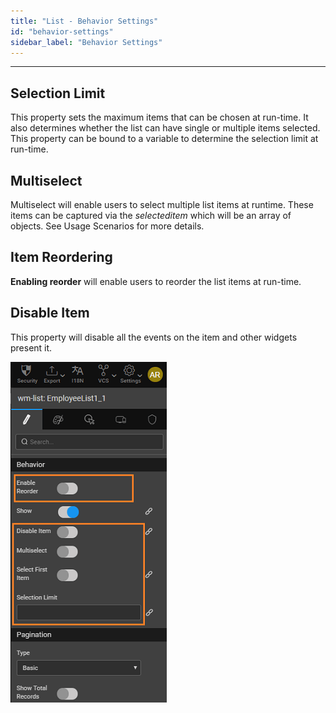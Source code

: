 ```yaml
---
title: "List - Behavior Settings"
id: "behavior-settings"
sidebar_label: "Behavior Settings"
---
```

---

## Selection Limit
This property sets the maximum items that can be chosen at run-time. It also determines whether the list can have single or multiple items selected. This property can be bound to a variable to determine the selection limit at run-time.

## Multiselect
Multiselect will enable users to select multiple list items at runtime. These items can be captured via the _selecteditem_ which will be an array of objects. See Usage Scenarios for more details.

## Item Reordering
**Enabling reorder** will enable users to reorder the list items at run-time.

## Disable Item
This property will disable all the events on the item and other widgets present it.

[![](/learn/assets/cards_behav1.png)](/learn/assets/cards_behav1.png)

